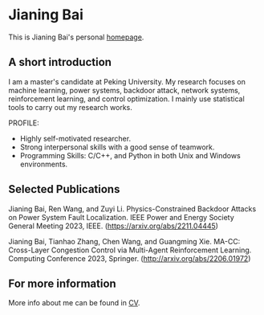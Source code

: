 # Jianing Bai
This is Jianing Bai's personal [homepage](https://jnbai517.github.io/).

## A short introduction
I am a master's candidate at Peking University. My research focuses on machine learning, power systems, backdoor attack, network systems, reinforcement learning, and control optimization. I mainly use statistical tools to carry out my research works.

PROFILE:
* Highly self-motivated researcher. 
* Strong interpersonal skills with a good sense of teamwork.
* Programming Skills: C/C++, and Python in both Unix and Windows environments.


## Selected Publications
Jianing Bai, Ren Wang, and Zuyi Li. Physics-Constrained Backdoor Attacks on Power System Fault Localization. IEEE Power and Energy Society General Meeting 2023, IEEE. (https://arxiv.org/abs/2211.04445)

Jianing Bai, Tianhao Zhang, Chen Wang, and Guangming Xie. MA-CC: Cross-Layer Congestion Control via Multi-Agent
Reinforcement Learning. Computing Conference 2023, Springer. (http://arxiv.org/abs/2206.01972)

## For more information
More info about me can be found in [CV](https://jnbai517.github.io/cv/).

